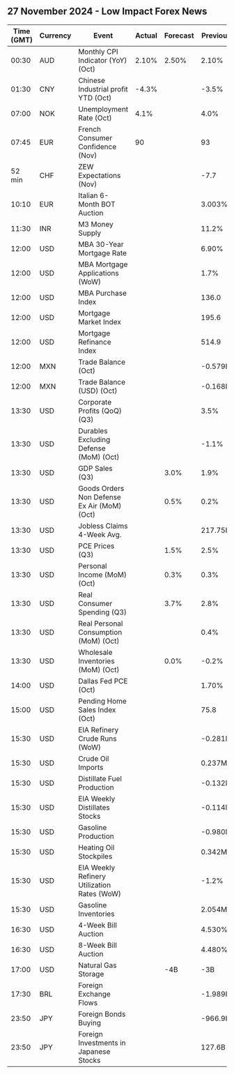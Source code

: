 ## 27 November 2024 - Low Impact Forex News

| Time (GMT) | Currency | Event | Actual | Forecast | Previous |
|------|----------|-------|--------|----------|----------|
| 00:30 | AUD | Monthly CPI Indicator (YoY) (Oct) | 2.10% | 2.50% | 2.10% |
| 01:30 | CNY | Chinese Industrial profit YTD (Oct) | -4.3% |  | -3.5% |
| 07:00 | NOK | Unemployment Rate (Oct) | 4.1% |  | 4.0% |
| 07:45 | EUR | French Consumer Confidence (Nov) | 90 |  | 93 |
| 52 min | CHF | ZEW Expectations (Nov) |  |  | -7.7 |
| 10:10 | EUR | Italian 6-Month BOT Auction |  |  | 3.003% |
| 11:30 | INR | M3 Money Supply |  |  | 11.2% |
| 12:00 | USD | MBA 30-Year Mortgage Rate |  |  | 6.90% |
| 12:00 | USD | MBA Mortgage Applications (WoW) |  |  | 1.7% |
| 12:00 | USD | MBA Purchase Index |  |  | 136.0 |
| 12:00 | USD | Mortgage Market Index |  |  | 195.6 |
| 12:00 | USD | Mortgage Refinance Index |  |  | 514.9 |
| 12:00 | MXN | Trade Balance (Oct) |  |  | -0.579B |
| 12:00 | MXN | Trade Balance (USD) (Oct) |  |  | -0.168B |
| 13:30 | USD | Corporate Profits (QoQ) (Q3) |  |  | 3.5% |
| 13:30 | USD | Durables Excluding Defense (MoM) (Oct) |  |  | -1.1% |
| 13:30 | USD | GDP Sales (Q3) |  | 3.0% | 1.9% |
| 13:30 | USD | Goods Orders Non Defense Ex Air (MoM) (Oct) |  | 0.5% | 0.2% |
| 13:30 | USD | Jobless Claims 4-Week Avg. |  |  | 217.75K |
| 13:30 | USD | PCE Prices (Q3) |  | 1.5% | 2.5% |
| 13:30 | USD | Personal Income (MoM) (Oct) |  | 0.3% | 0.3% |
| 13:30 | USD | Real Consumer Spending (Q3) |  | 3.7% | 2.8% |
| 13:30 | USD | Real Personal Consumption (MoM) (Oct) |  |  | 0.4% |
| 13:30 | USD | Wholesale Inventories (MoM) (Oct) |  | 0.0% | -0.2% |
| 14:00 | USD | Dallas Fed PCE (Oct) |  |  | 1.70% |
| 15:00 | USD | Pending Home Sales Index (Oct) |  |  | 75.8 |
| 15:30 | USD | EIA Refinery Crude Runs (WoW) |  |  | -0.281M |
| 15:30 | USD | Crude Oil Imports |  |  | 0.237M |
| 15:30 | USD | Distillate Fuel Production |  |  | -0.132M |
| 15:30 | USD | EIA Weekly Distillates Stocks |  |  | -0.114M |
| 15:30 | USD | Gasoline Production |  |  | -0.980M |
| 15:30 | USD | Heating Oil Stockpiles |  |  | 0.342M |
| 15:30 | USD | EIA Weekly Refinery Utilization Rates (WoW) |  |  | -1.2% |
| 15:30 | USD | Gasoline Inventories |  |  | 2.054M |
| 16:30 | USD | 4-Week Bill Auction |  |  | 4.530% |
| 16:30 | USD | 8-Week Bill Auction |  |  | 4.480% |
| 17:00 | USD | Natural Gas Storage |  | -4B | -3B |
| 17:30 | BRL | Foreign Exchange Flows |  |  | -1.989B |
| 23:50 | JPY | Foreign Bonds Buying |  |  | -966.9B |
| 23:50 | JPY | Foreign Investments in Japanese Stocks |  |  | 127.6B |
